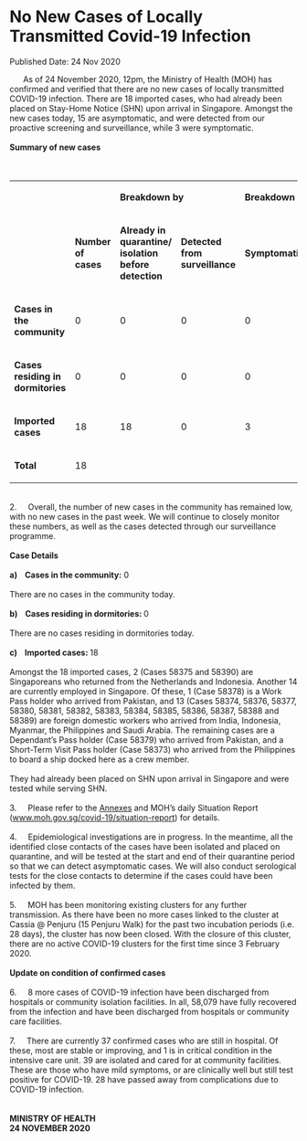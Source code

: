 <html>
    <meta http-equiv="Content-Type" content="text/html; charset=utf-8"/>
    <meta charset="utf-8"/>
    <title>No New Cases of Locally Transmitted Covid-19 Infection </title>
    <body><h1>No New Cases of Locally Transmitted Covid-19 Infection </h1>
    <p>Published Date: 24 Nov 2020</p> &nbsp; &nbsp; &nbsp; As of 24 November 2020, 12pm, the Ministry of Health (MOH) has confirmed and verified that there are no new cases of locally transmitted COVID-19 infection. There are 18 imported cases, who had already been placed on Stay-Home Notice (SHN) upon arrival in Singapore. Amongst the new cases today, 15 are asymptomatic, and were detected from our proactive screening and surveillance, while 3 were symptomatic.&nbsp;&nbsp;<br><br><strong>Summary of new cases<br></strong><div><br><br><div dir="ltr" align="left"><table><colgroup><col width="129"><col width="60"><col width="16"><col width="96"><col width="96"><col width="16"><col width="96"><col width="96"></colgroup><tbody><tr><td><strong><br></strong></td><td><strong><br></strong></td><td colspan="2"><p dir="ltr"><strong>Breakdown by</strong></p></td><td colspan="2"><p dir="ltr"><strong>Breakdown by</strong></p></td></tr><tr><td><strong><br></strong></td><td><p dir="ltr"><strong>Number of cases</strong></p></td><td><p dir="ltr"><strong>Already in quarantine/ isolation before detection</strong></p></td><td><p dir="ltr"><strong>Detected from surveillance</strong></p></td><td><p dir="ltr"><strong>Symptomatic</strong></p></td><td><p dir="ltr"><strong>Asymptomatic</strong></p></td></tr><tr><td><p dir="ltr"><strong>Cases in the community</strong></p></td><td><p dir="ltr">0</p></td><td><p dir="ltr">0</p></td><td><p dir="ltr">0</p></td><td><p dir="ltr">0</p></td><td><p dir="ltr">0</p></td></tr><tr><td><p dir="ltr"><strong>Cases residing in dormitories</strong></p></td><td><p dir="ltr">0</p></td><td><p dir="ltr">0</p></td><td><p dir="ltr">0</p></td><td><p dir="ltr">0</p></td><td><p dir="ltr">0</p></td></tr><tr><td><p dir="ltr"><strong>Imported cases</strong></p></td><td><p dir="ltr">18</p></td><td><p dir="ltr">18</p></td><td><p dir="ltr">0</p></td><td><p dir="ltr">3</p></td><td><p dir="ltr">15</p></td></tr><tr><td><p dir="ltr"><strong>Total</strong></p></td><td><p dir="ltr">18</p></td><td><br></td><td><br></td><td><br></td><td><br></td></tr></tbody></table></div><br>2.&nbsp; &nbsp; &nbsp;Overall, the number of new cases in the community has remained low, with no new cases in the past week. We will continue to closely monitor these numbers, as well as the cases detected through our surveillance programme.<br><br><strong>Case Details</strong><br><br><strong>a)&nbsp; &nbsp; Cases in the community:</strong> 0<br><br>There are no cases in the community today.&nbsp;<br><br><strong>b)&nbsp; &nbsp; Cases residing in dormitories: </strong>0<br><div><br>There are no cases residing in dormitories today.<br><br><strong>c)&nbsp; &nbsp; Imported cases: </strong>18<br><br>Amongst the 18 imported cases, 2 (Cases 58375 and 58390) are Singaporeans who returned from the Netherlands and Indonesia. Another 14 are currently employed in Singapore. Of these, 1 (Case 58378) is a Work Pass holder who arrived from Pakistan, and 13 (Cases 58374, 58376, 58377, 58380, 58381, 58382, 58383, 58384, 58385, 58386, 58387, 58388 and 58389) are foreign domestic workers who arrived from India, Indonesia, Myanmar, the Philippines and Saudi Arabia. The remaining cases are a Dependant’s Pass holder (Case 58379) who arrived from Pakistan, and a Short-Term Visit Pass holder (Case 58373) who arrived from the Philippines to board a ship docked here as a crew member.&nbsp;<br><br>They had already been placed on SHN upon arrival in Singapore and were tested while serving SHN.&nbsp;<br><br>3.&nbsp; &nbsp; &nbsp;Please refer to the <a href="/docs/librariesprovider5/default-document-library/annexes18c6ab969b6147219f6c01b8cc7e5df5.pdf?sfvrsn=45850bb_0" title="Annexes">Annexes</a>&nbsp;and MOH’s daily Situation Report (<a href="https://www.moh.gov.sg/covid-19/situation-report" title="" class="" target="">www.moh.gov.sg/covid-19/situation-report</a>) for details.&nbsp;<br><br>4.&nbsp; &nbsp; &nbsp;Epidemiological investigations are in progress. In the meantime, all the identified close contacts of the cases have been isolated and placed on quarantine, and will be tested at the start and end of their quarantine period so that we can detect asymptomatic cases. We will also conduct serological tests for the close contacts to determine if the cases could have been infected by them.<br><br>5.&nbsp; &nbsp; &nbsp;MOH has been monitoring existing clusters for any further transmission. As there have been no more cases linked to the cluster at Cassia @ Penjuru (15 Penjuru Walk) for the past two incubation periods (i.e. 28 days), the cluster has now been closed. With the closure of this cluster, there are no active COVID-19 clusters for the first time since 3 February 2020.&nbsp;<br><br><strong>Update on condition of confirmed cases</strong><br><br>6.&nbsp; &nbsp; &nbsp;8 more cases of COVID-19 infection have been discharged from hospitals or community isolation facilities. In all, 58,079 have fully recovered from the infection and have been discharged from hospitals or community care facilities.&nbsp;<br><br>7.&nbsp; &nbsp; &nbsp;There are currently 37 confirmed cases who are still in hospital. Of these, most are stable or improving, and 1 is in critical condition in the intensive care unit. 39 are isolated and cared for at community facilities. These are those who have mild symptoms, or are clinically well but still test positive for COVID-19. 28 have passed away from complications due to COVID-19 infection.&nbsp;<br><br><br><strong>MINISTRY OF HEALTH<br>24 NOVEMBER 2020<br></strong><div><br></div></div><br></div></body>
</html>